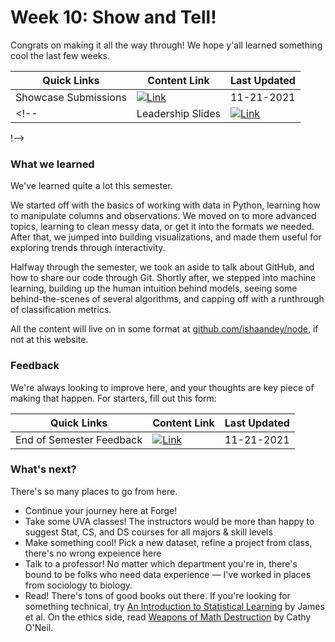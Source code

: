 # Week 10: Show and Tell!
 
Congrats on making it all the way through! We hope y'all learned something cool the last few weeks.

| **Quick Links**                   | Content Link    | Last Updated |
| ---------------                | --------------- | ----------   |
| Showcase Submissions | [![Link](../tools/buttons/open-forms.svg)](https://docs.google.com/forms/d/e/1FAIpQLSeXBz-fdf6-_JLu-2RtbkgJmK3eGppyuyBmLJj6EtyjQsaXUw/viewform) | 11-21-2021 |
<!--| Leadership Slides | [![Link](../tools/buttons/open-drive.svg)](https://docs.google.com/presentation/d/1kMMvupjMhH-hZYuXeol1tKO-_vaNxT-e4K-Q6sXvx0Q/edit?usp=sharing) | 11-21-2021 |
!-->
### What we learned

We've learned quite a lot this semester. 

We started off with the basics of working with data in Python, learning how to manipulate columns and observations. We moved on to more advanced topics, learning to clean messy data, or get it into the formats we needed. After that, we jumped into building visualizations, and made them useful for exploring trends through interactivity. 

Halfway through the semester, we took an aside to talk about GitHub, and how to share our code through Git. Shortly after, we stepped into machine learning, building up the human intuition behind models, seeing some behind-the-scenes of several algorithms, and capping off with a runthrough of classification metrics.

All the content will live on in some format at [github.com/ishaandey/node](https://github.com/dt3zjy/node), if not at this website. 

### Feedback

We're always looking to improve here, and your thoughts are key piece of making that happen. For starters, fill out this form:

| **Quick Links**                   | Content Link    | Last Updated |
| ---------------                | --------------- | ----------   |
| End of Semester Feedback | [![Link](../tools/buttons/open-forms.svg)](https://docs.google.com/forms/d/e/1FAIpQLSeXBz-fdf6-_JLu-2RtbkgJmK3eGppyuyBmLJj6EtyjQsaXUw/viewform) | 11-21-2021 |

### What's next?

There's so many places to go from here. 

- Continue your journey here at Forge!
- Take some UVA classes! The instructors would be more than happy to suggest Stat, CS, and DS courses for all majors & skill levels
- Make something cool! Pick a new dataset, refine a project from class, there's no wrong expeience here
- Talk to a professor! No matter which department you're in, there's bound to be folks who need data experience — I've worked in places from sociology to biology.
- Read! There's tons of good books out there. If you're looking for something technical, try [An Introduction to Statistical Learning](http://faculty.marshall.usc.edu/gareth-james/ISL/index.html) by James et al. On the ethics side, read [Weapons of Math Destruction](https://weaponsofmathdestructionbook.com/) by Cathy O'Neil.